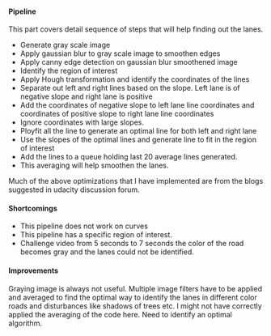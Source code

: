 #### Pipeline
This part covers detail sequence of steps that will help finding out the lanes.

- Generate gray scale image
- Apply gaussian blur to gray scale image to smoothen edges
- Apply canny edge detection on gaussian blur smoothened image
- Identify the region of interest
- Apply Hough transformation and identify the coordinates of the lines
- Separate out left and right lines based on the slope. Left lane is of negative slope and right lane is positive
- Add the coordinates of negative slope to left lane line coordinates and coordinates of positive slope to right lane line coordinates
- Ignore coordinates with large slopes.
- Ployfit all the line to generate an optimal line for both left and right lane
- Use the slopes of the optimal lines and generate line to fit in the region of interest
- Add the lines to a queue holding last 20 average lines generated.
- This averaging will help smoothen the lanes.

Much of the above optimizations that I have implemented are from the blogs suggested in udacity discussion forum.

#### Shortcomings
- This pipeline does not work on curves
- This pipeline has a specific region of interest.
- Challenge video from 5 seconds to 7 seconds the color of the road becomes gray and the lanes could not be identified.

#### Improvements
Graying image is always not useful. Multiple image filters have to be applied and averaged to find the optimal way to identify the lanes in different color roads and disturbances like shadows of trees etc. I might not have correctly applied the averaging of the code here. Need to identify an optimal algorithm.

